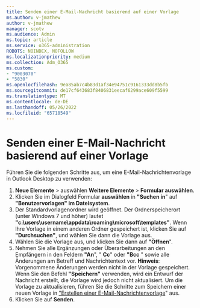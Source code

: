 ```yaml
---
title: Senden einer E-Mail-Nachricht basierend auf einer Vorlage
ms.author: v-jmathew
author: v-jmathew
manager: scotv
ms.audience: Admin
ms.topic: article
ms.service: o365-administration
ROBOTS: NOINDEX, NOFOLLOW
ms.localizationpriority: medium
ms.collection: Adm_O365
ms.custom:
- "9003070"
- "5830"
ms.openlocfilehash: 9ea85ab7c4b83d1af34e94751c9161333dd8b5fb
ms.sourcegitcommit: de17cf643683f8406831eecaf6299ace609f5599
ms.translationtype: MT
ms.contentlocale: de-DE
ms.lasthandoff: 05/26/2022
ms.locfileid: "65718549"
---
```

# <a name="send-an-email-message-based-on-a-template"></a>Senden einer E-Mail-Nachricht basierend auf einer Vorlage

Führen Sie die folgenden Schritte aus, um eine E-Mail-Nachrichtenvorlage in Outlook Desktop zu verwenden:

1. **Neue Elemente** >  auswählen **Weitere Elemente** > **Formular auswählen**.
2. Klicken Sie im Dialogfeld Formular **auswählen** in **"Suchen in**" auf **"Benutzervorlagen" im Dateisystem**.
3. Der Standardvorlagenordner wird geöffnet. Der Ordnerspeicherort (unter Windows 7 und höher) lautet **"c:\users\username\appdata\roaming\microsoft\templates"**. Wenn Ihre Vorlage in einem anderen Ordner gespeichert ist, klicken Sie auf **"Durchsuchen"**, und wählen Sie dann die Vorlage aus.
4. Wählen Sie die Vorlage aus, und klicken Sie dann auf **"Öffnen**".
5. Nehmen Sie alle Ergänzungen oder Überarbeitungen an den Empfängern in den Feldern **"An**", " **Cc**" oder **"Bcc** " sowie alle Änderungen am Betreff und Nachrichtentext vor.
    **Hinweis**: Vorgenommene Änderungen werden nicht in der Vorlage gespeichert. Wenn Sie den Befehl **"Speichern"** verwenden, wird ein Entwurf der Nachricht erstellt, die Vorlage wird jedoch nicht aktualisiert. Um die Vorlage zu aktualisieren, führen Sie die Schritte zum Speichern einer neuen Vorlage in ["Erstellen einer E-Mail-Nachrichtenvorlage](https://support.microsoft.com/office/create-an-email-message-template-43ec7142-4dd0-4351-8727-bd0977b6b2d1)" aus.
6. Klicken Sie auf **Senden**.
